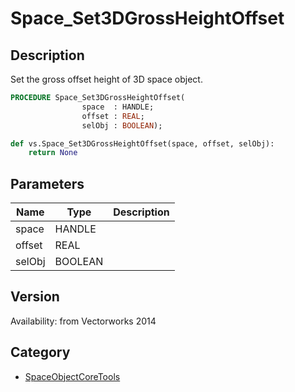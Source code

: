 # Space_Set3DGrossHeightOffset

## Description
Set the gross offset height of 3D space object.

```pascal
PROCEDURE Space_Set3DGrossHeightOffset(
				space  : HANDLE;
				offset : REAL;
				selObj : BOOLEAN);
```

```python
def vs.Space_Set3DGrossHeightOffset(space, offset, selObj):
    return None
```

## Parameters
|Name|Type|Description|
|---|---|---|
|space|HANDLE|   |
|offset|REAL|   |
|selObj|BOOLEAN|   |

## Version
Availability: from Vectorworks 2014

## Category
* [SpaceObjectCoreTools](../Categories/SpaceObjectCoreTools.md)
